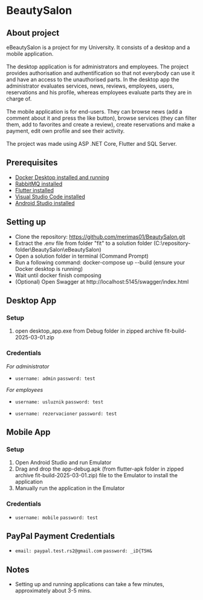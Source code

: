 # BeautySalon

## About project

eBeautySalon is a project for my University. It consists of a desktop and a mobile application. 
<br>
<br>
The desktop application is for administrators and employees. The project provides authorisation and authentification so that not everybody can use it and have an access to the unauthorised parts. In the desktop app the administrator evaluates services, news, reviews, employees, users, reservations and his profile, whereas employees evaluate parts they are in charge of.
<br>
<br>
The mobile application is for end-users. They can browse news (add a comment about it and press the like button), browse services (they can filter them, add to favorites and create a review), create reservations and make a payment, edit own profile and see their activity.
<br>
<br>
The project was made using ASP .NET Core, Flutter and SQL Server.

## Prerequisites

- [Docker Desktop installed and running](https://www.docker.com/products/docker-desktop/)
- [RabbitMQ installed](https://www.rabbitmq.com/docs/install-windows#installer)
- [Flutter installed](https://docs.flutter.dev/get-started/install/windows)
- [Visual Studio Code installed](https://code.visualstudio.com/download)
- [Android Studio installed](https://docs.flutter.dev/get-started/install/windows/mobile)

## Setting up 

- Clone the repository: https://github.com/merimas01/BeautySalon.git 
- Extract the .env file from folder "fit" to a solution folder (C:\repository-folder\BeautySalon\eBeautySalon)
- Open a solution folder in terminal (Command Prompt)
- Run a following command: docker-compose up --build (ensure your Docker desktop is running)
- Wait until docker finish composing
- (Optional) Open Swagger at http://localhost:5145/swagger/index.html 

## Desktop App

### Setup

1. open desktop_app.exe from Debug folder in zipped archive fit-build-2025-03-01.zip

### Credentials

*For administrator*

- `username: admin` `password: test`

*For employees*

- `username: usluznik` `password: test`

- `username: rezervacioner` `password: test`

## Mobile App

### Setup

1. Open Android Studio and run Emulator
2. Drag and drop the app-debug.apk (from flutter-apk folder in zipped archive fit-build-2025-03-01.zip) file to the Emulator to install the application
3. Manually run the application in the Emulator

### Credentials

- `username: mobile` `password: test`

## PayPal Payment Credentials

- `email: paypal.test.rs2@gmail.com` `password: _iD{T5H&`

## Notes

- Setting up and running applications can take a few minutes, approximately about 3-5 mins.